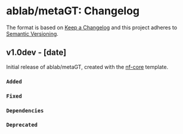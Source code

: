 # ablab/metaGT: Changelog

The format is based on [Keep a Changelog](https://keepachangelog.com/en/1.0.0/)
and this project adheres to [Semantic Versioning](https://semver.org/spec/v2.0.0.html).

## v1.0dev - [date]

Initial release of ablab/metaGT, created with the [nf-core](https://nf-co.re/) template.

### `Added`

### `Fixed`

### `Dependencies`

### `Deprecated`
